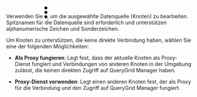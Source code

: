 Verwenden Sie ![""](Images/zsz1597101912145.svg), um die ausgewählte Datenquelle (Knoten) zu bearbeiten. Spitznamen für die Datenquelle sind erforderlich und unterstützen alphanumerische Zeichen und Sonderzeichen.

Um Knoten zu unterstützen, die keine direkte Verbindung haben, wählen Sie eine der folgenden Möglichkeiten:

-   **Als Proxy fungieren**: Legt fest, dass der aktuelle Knoten als Proxy-Dienst fungiert und Verbindungen von anderen Knoten in der Umgebung zulässt, die keinen direkten Zugriff auf QueryGrid Manager haben.

-   **Proxy-Dienst verwenden**: Legt einen anderen Knoten fest, der als Proxy für die Verbindung und den Zugriff auf QueryGrid Manager fungiert.
